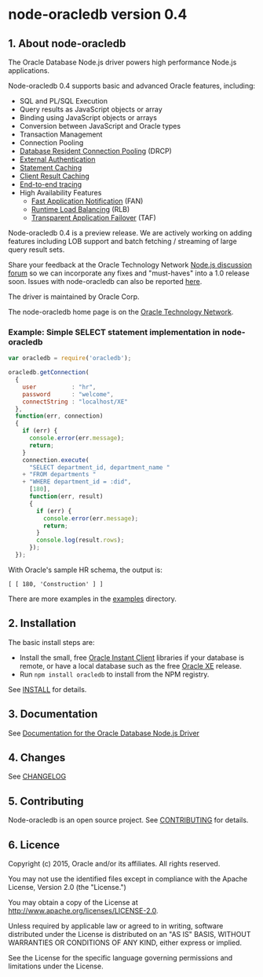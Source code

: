 # node-oracledb version 0.4

## <a name="about"></a> 1. About node-oracledb

The Oracle Database Node.js driver powers high performance
Node.js applications.

Node-oracledb 0.4 supports basic and advanced Oracle features, including:

- SQL and PL/SQL Execution
- Query results as JavaScript objects or array 
- Binding using JavaScript objects or arrays
- Conversion between JavaScript and Oracle types
- Transaction Management
- Connection Pooling
- [Database Resident Connection Pooling](http://docs.oracle.com/database/121/ADFNS/adfns_perf_scale.htm#ADFNS228) (DRCP)
- [External Authentication](http://docs.oracle.com/database/121/DBSEG/authentication.htm#DBSEG99840)
- [Statement Caching](http://docs.oracle.com/database/121/LNOCI/oci09adv.htm#i471377)
- [Client Result Caching](http://docs.oracle.com/database/121/ADFNS/adfns_perf_scale.htm#ADFNS464)
- [End-to-end tracing](http://docs.oracle.com/database/121/TGSQL/tgsql_trace.htm#CHDBDGIJ)
- High Availability Features
  - [Fast Application Notification](http://docs.oracle.com/database/121/ADFNS/adfns_avail.htm#ADFNS538) (FAN)
  - [Runtime Load Balancing](http://docs.oracle.com/database/121/ADFNS/adfns_perf_scale.htm#ADFNS515) (RLB)
  - [Transparent Application Failover](http://docs.oracle.com/database/121/ADFNS/adfns_avail.htm#ADFNS534) (TAF)

Node-oracledb 0.4 is a preview release.  We are actively working on
adding features including LOB support and batch fetching / streaming
of large query result sets.

Share your feedback at the Oracle Technology Network
[Node.js discussion forum](https://community.oracle.com/community/database/developer-tools/node_js/content)
so we can incorporate any fixes and "must-haves" into a 1.0 release
soon.  Issues with node-oracledb can also be reported
[here](https://github.com/oracle/node-oracledb/issues).

The driver is maintained by Oracle Corp.

The node-oracledb home page is on the
[Oracle Technology Network](http://www.oracle.com/technetwork/database/database-technologies/node_js/index.html).

### Example: Simple SELECT statement implementation in node-oracledb

```javascript
var oracledb = require('oracledb');

oracledb.getConnection(
  {
    user          : "hr",
    password      : "welcome",
    connectString : "localhost/XE"
  },
  function(err, connection)
  {
    if (err) {
      console.error(err.message);
      return;
    }
    connection.execute(
      "SELECT department_id, department_name "
    + "FROM departments "
    + "WHERE department_id = :did",
      [180],
      function(err, result)
      {
        if (err) {
          console.error(err.message);
          return;
        }
        console.log(result.rows);
      });
  });
```

With Oracle's sample HR schema, the output is:

```
[ [ 180, 'Construction' ] ]
```

There are more examples in the [examples](examples) directory.

## <a name="installation"></a> 2. Installation

The basic install steps are:

- Install the small, free [Oracle Instant Client](http://www.oracle.com/technetwork/database/features/instant-client/index-100365.html) libraries if your database is remote, or have a local database such as the free [Oracle XE](http://www.oracle.com/technetwork/database/database-technologies/express-edition/overview/index.html) release.
- Run `npm install oracledb` to install from the NPM registry.

See [INSTALL](INSTALL.md) for details.

## <a name="doc"></a> 3. Documentation

See [Documentation for the Oracle Database Node.js Driver](doc/api.md)

## <a name="changes"></a> 4. Changes

See [CHANGELOG](CHANGELOG.md)

## <a name="contrib"></a> 5. Contributing

Node-oracledb is an open source project. See 
[CONTRIBUTING](CONTRIBUTING.md)
for details.

## <a name="license"></a> 6. Licence

Copyright (c) 2015, Oracle and/or its affiliates. All rights reserved.

You may not use the identified files except in compliance with the Apache
License, Version 2.0 (the "License.")

You may obtain a copy of the License at
http://www.apache.org/licenses/LICENSE-2.0.

Unless required by applicable law or agreed to in writing, software
distributed under the License is distributed on an "AS IS" BASIS, WITHOUT
WARRANTIES OR CONDITIONS OF ANY KIND, either express or implied.

See the License for the specific language governing permissions and
limitations under the License.
